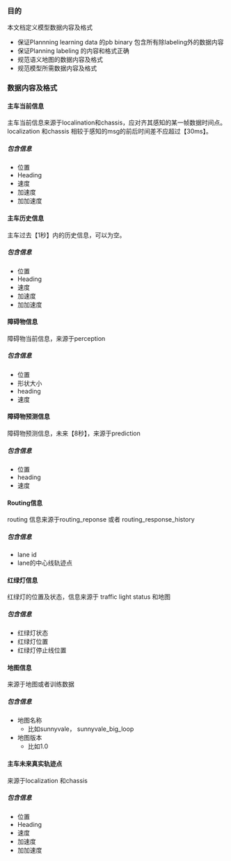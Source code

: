 ### 目的

本文档定义模型数据内容及格式

- 保证Plannning learning data 的pb binary 包含所有除labeling外的数据内容
- 保证Planning labeling 的内容和格式正确
- 规范语义地图的数据内容及格式
- 规范模型所需数据内容及格式



### 数据内容及格式



#### 主车当前信息

主车当前信息来源于localination和chassis，应对齐其感知的某一帧数据时间点。 localization 和chassis 相较于感知的msg的前后时间差不应超过【30ms】。

##### 包含信息

- 位置
- Heading
- 速度
- 加速度
- 加加速度



#### 主车历史信息

主车过去【1秒】内的历史信息，可以为空。

##### 包含信息

- 位置
- Heading
- 速度
- 加速度
- 加加速度



#### 障碍物信息

障碍物当前信息，来源于perception

##### 包含信息

- 位置
- 形状大小
- heading
- 速度



#### 障碍物预测信息

障碍物预测信息，未来【8秒】，来源于prediction

##### 包含信息

- 位置
- heading
- 速度



#### Routing信息

routing 信息来源于routing_reponse 或者 routing_response_history

##### 包含信息

- lane id
- lane的中心线轨迹点



#### 红绿灯信息

红绿灯的位置及状态，信息来源于 traffic light status 和地图

##### 包含信息

- 红绿灯状态
- 红绿灯位置
- 红绿灯停止线位置



#### 地图信息

来源于地图或者训练数据

##### 包含信息

- 地图名称
  - 比如sunnyvale， sunnyvale_big_loop
- 地图版本
  - 比如1.0



#### 主车未来真实轨迹点

来源于localization 和chassis

##### 包含信息

- 位置
- Heading
- 速度
- 加速度
- 加加速度
